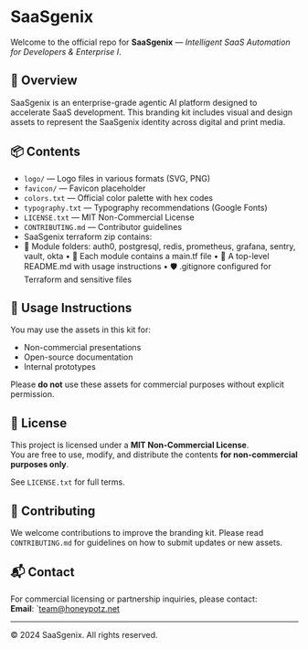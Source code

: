 # SaaSgenix

Welcome to the official repo for **SaaSgenix** — *Intelligent SaaS Automation for Developers & Enterprise I*.

## 🧠 Overview

SaaSgenix is an enterprise-grade agentic AI platform designed to accelerate SaaS development. This branding kit includes visual and design assets to represent the SaaSgenix identity across digital and print media.

## 📦 Contents

- `logo/` — Logo files in various formats (SVG, PNG)
- `favicon/` — Favicon placeholder
- `colors.txt` — Official color palette with hex codes
- `typography.txt` — Typography recommendations (Google Fonts)
- `LICENSE.txt` — MIT Non-Commercial License
- `CONTRIBUTING.md` — Contributor guidelines
- SaaSgenix terraform zip contains:
-  📁 Module folders: auth0, postgresql, redis, prometheus, grafana, sentry, vault, okta
• 📄 Each module contains a main.tf file
• 📘 A top-level README.md with usage instructions
• 🛡️ .gitignore configured for Terraform and sensitive files


## 🚀 Usage Instructions

You may use the assets in this kit for:
- Non-commercial presentations
- Open-source documentation
- Internal prototypes

Please **do not** use these assets for commercial purposes without explicit permission.

## 📜 License

This project is licensed under a **MIT Non-Commercial License**.  
You are free to use, modify, and distribute the contents **for non-commercial purposes only**.

See `LICENSE.txt` for full terms.

## 🤝 Contributing

We welcome contributions to improve the branding kit. Please read `CONTRIBUTING.md` for guidelines on how to submit updates or new assets.

## 📬 Contact

For commercial licensing or partnership inquiries, please contact:  
**Email**: `team@honeypotz.net

---

© 2024 SaaSgenix. All rights reserved.

